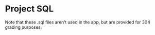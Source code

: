 # Project SQL

Note that these .sql files aren't used in the app, but are provided for 304 grading purposes.
